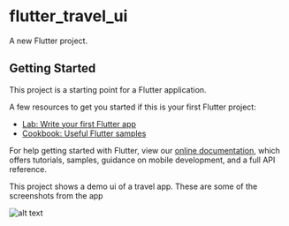 # flutter_travel_ui

A new Flutter project.

## Getting Started

This project is a starting point for a Flutter application.

A few resources to get you started if this is your first Flutter project:

- [Lab: Write your first Flutter app](https://flutter.dev/docs/get-started/codelab)
- [Cookbook: Useful Flutter samples](https://flutter.dev/docs/cookbook)

For help getting started with Flutter, view our
[online documentation](https://flutter.dev/docs), which offers tutorials,
samples, guidance on mobile development, and a full API reference.

This project shows a demo ui of a travel app. 
These are some of the screenshots from the app

![alt text](https://github.com/Kevnlan/travel-app-ui/tree/master/assets/images/1.jpg?raw=true)
